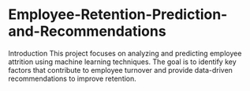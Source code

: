 # Employee-Retention-Prediction-and-Recommendations
 Introduction This project focuses on analyzing and predicting employee attrition using machine learning techniques. The goal is to identify key factors that contribute to employee turnover and provide data-driven recommendations to improve retention.

